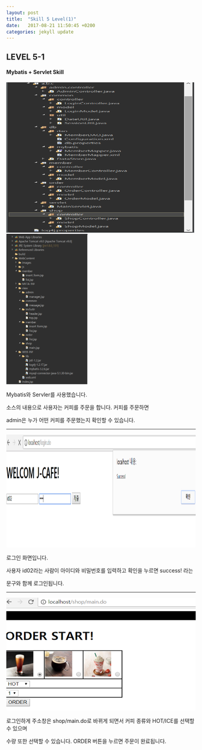 ```yaml
---
layout: post
title:  "Skill 5 Level(1)"
date:   2017-08-21 11:50:45 +0200
categories: jekyll update
---
```


## LEVEL 5-1
#### Mybatis + Servlet Skill

<img src="/assets/mybatis.jpg" style="width:500px; height:400px;">
<img src="/assets/mybatis1.jpg" style="width:500; height:400px;">
 
Mybatis와 Servler를 사용했습니다. 

소스의 내용으로 사용자는 커피를 주문을 합니다. 커피를 주문하면 

admin은 누가 어떤 커피를 주문했는지 확인할 수 있습니다. 
- - -

<img src="/assets/mybatis1-1.jpg" style="width:600px; height:300px;">
 
로그인 화면입니다. 

사용자 id02라는 사람이 아이디와 비밀번호를 입력하고 확인을 누르면 success! 라는

문구와 함께 로그인됩니다.
- - -
<img src="/assets/mybatis1-2.jpg" style="width:600px; height:300px;">

로그인하게 주소창은 shop/main.do로 바뀌게 되면서 커피 종류와 HOT/ICE를 선택할 수 있으며 

수량 또한 선택할 수 있습니다. ORDER 버튼을 누르면 주문이 완료됩니다.